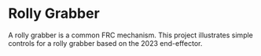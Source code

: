 # Rolly Grabber

A rolly grabber is a common FRC mechanism.  This project illustrates
simple controls for a rolly grabber based on the 2023 end-effector.